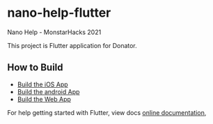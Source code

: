 # nano-help-flutter

Nano Help - MonstarHacks 2021 

This project is Flutter application for Donator.

## How to Build

- [Build the iOS App](https://docs.flutter.dev/deployment/ios)
- [Build the android App](https://docs.flutter.dev/deployment/android)
- [Build the Web App](https://docs.flutter.dev/deployment/web)

For help getting started with Flutter, view docs
[online documentation](https://flutter.dev/docs),
